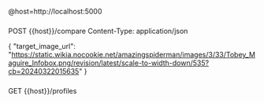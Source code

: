 @host=http://localhost:5000


###
POST {{host}}/compare
Content-Type: application/json

{
    "target_image_url": "https://static.wikia.nocookie.net/amazingspiderman/images/3/33/Tobey_Maguire_Infobox.png/revision/latest/scale-to-width-down/535?cb=20240322015635"
}


###
GET {{host}}/profiles